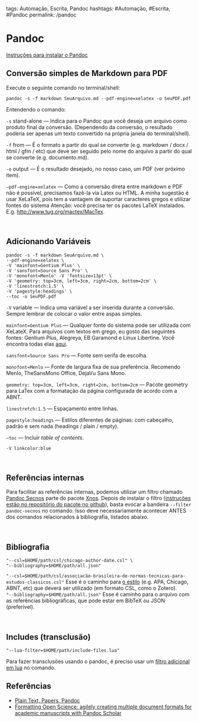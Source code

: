 tags: Automação, Escrita, Pandoc
hashtags: #Automação, #Escrita, #Pandoc
permalink: /pandoc

# Pandoc

<script src="prism.js"></script>

[Instruções para instalar o Pandoc](https://pandoc.org/installing.html)

## Conversão simples de Markdown para PDF

Execute o seguinte comando no terminal/shell:  

```language-bash
pandoc -s -f markdown SeuArquivo.md --pdf-engine=xelatex -o SeuPDF.pdf
```

Entendendo o comando:

`-s`  stand-alone — Indica para o Pandoc que você deseja um arquivo como produto final da conversão. (Dependendo da conversão, o resultado poderia ser apenas um texto convertido na própria janela do terminal/shell).

`-f`  from — É o formato a partir do qual se converte (e.g. markdown / docx / html / gfm / etc) que deve ser seguido pelo nome do arquivo a partir do qual se converte (e.g. documento.md).

`-o` output — É o resultado desejado, no nosso caso, um PDF (ver próximo item).

`—pdf-engine=xelatex` — Como a conversão direta entre markdown e PDF não é possível, precisamos fazê-la via Latex ou HTML. A minha sugestão é usar XeLaTeX, pois tem a vantagem de suportar caracteres gregos e utilizar fontes do sistema
Atenção: você precisa ter os pacotes LaTeX instalados. E.g. http://www.tug.org/mactex/MacTex.

<br>

## Adicionando Variáveis

```language-bash
pandoc -s -f markdown SeuArquivo.md \
--pdf-engine=xelatex \
-V 'mainfont=Gentium Plus' \
-V 'sansfont=Source Sans Pro' \
-V 'monofont=Menlo' -V 'fontsize=13pt' \
-V 'geometry: top=3cm, left=3cm, right=2cm, bottom=2cm' \
-V 'linestretch:1.5' \
-V 'pagestyle:headings' \
--toc -o SeuPDF.pdf
```

`-V` variable — Indica uma variável a ser inserida durante a conversão. Sempre lembrar de colocar o valor entre aspas simples.

`mainfont=Gentium Plus` — Qualquer fonte do sistema pode ser utilizada com XeLateX. Para arquivos com textos em grego, eu gosto das seguintes fontes: Gentium Plus, Alegreya, EB Garamond e Linux Libertine. Você encontra todas elas [aqui](fontes-tipograficas).

`sansfont=Source Sans Pro` — Fonte sem serifa de escolha.

`monofont=Menlo` — Fonte de largura fixa de sua preferência. Recomendo Menlo, TheSansMono Office, DejaVu Sans Mono.

`geometry: top=3cm, left=3cm, right=2cm, bottom=2cm` — Pacote geometry para LaTex com a formatação da página configurada de acordo com a ABNT.

`linestretch:1.5` — Espaçamento entre linhas.

`pagestyle:headings` — Estilos diferentes de páginas: com cabeçalho, padrão e sem nada (headings / plain / empty).

`—toc` — Incluir *table of contents*.

`-V linkcolor:blue`

<br>


## Referências internas

Para facilitar as referências internas, podemos utilizar um filtro chamado [Pandoc Secnos](https://github.com/tomduck/pandoc-secnos) parte do pacote [Xnos](https://github.com/tomduck/pandoc-xnos). Depois de instalar o filtro ([instruções estão no repositório do pacote no github](https://github.com/tomduck/pandoc-secnos#installation)), basta evocar a bandeira `--filter pandoc-secnos` no comando. Isso deve necessariamente acontecer ANTES dos comandos relacionados à bibliografia, listados abaixo.

<br>

## Bibliografia

```language-bash
"--csl=$HOME/path/csl/chicago-author-date.csl" \
"--bibliography=$HOME/path/all.json"
```

`"--csl=$HOME/path/csl/associacão-brasileira-de-normas-tecnicas-para-estudos-classicos.csl"` Esse é o caminho para [o estilo](csl-abnt) (e.g. APA, Chicago, ABNT, etc) que deverá ser utilizado (em formato CSL, como o Zotero).  
`"--bibliography=$HOME/path/all.json"` Esse é caminho para o arquivo com as referências bibliográficas, que pode estar em BibTeX ou JSON (preferível).  


<br>

## Includes (transclusão)

```language-bash
"--lua-filter=$HOME/path/include-files.lua"
```

Para fazer transclusões usando o pandoc, é preciso usar um [filtro adicional em lua](https://github.com/pandoc/lua-filters) no comando.  



## Referências

- [Plain Text, Papers, Pandoc](https://kieranhealy.org/blog/archives/2014/01/23/plain-text/)
- [Formatting Open Science: agilely creating multiple document formats for academic manuscripts with Pandoc Scholar](https://peerj.com/articles/cs-112/)